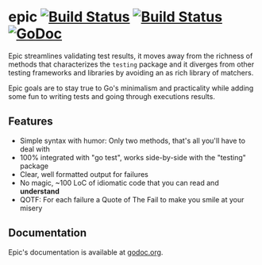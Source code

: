 epic [![Build Status](https://travis-ci.org/federico-lox/epic.svg?branch=master)](https://travis-ci.org/federico-lox/epic) [![Build Status](https://drone.io/github.com/federico-lox/epic/status.png)](https://drone.io/github.com/federico-lox/epic/latest) [![GoDoc](https://godoc.org/github.com/federico-lox/epic?status.png)](https://godoc.org/github.com/federico-lox/epic)
====

Epic streamlines validating test results, it moves away from the richness of methods that characterizes the
`testing` package and it diverges from other testing frameworks and libraries by avoiding an as rich library of matchers.

Epic goals are to stay true to Go's minimalism and practicality while adding some fun to writing tests and going through
executions results.

Features
--------

* Simple syntax with humor: Only two methods, that's all you'll have to deal with
* 100% integrated with "go test", works side-by-side with the "testing" package
* Clear, well formatted output for failures
* No magic, ~100 LoC of idiomatic code that you can read and **understand**
* QOTF: For each failure a Quote of The Fail to make you smile at your misery

Documentation
-------------

Epic's documentation is available at [godoc.org](http://godoc.org/github.com/federico-lox/epic).
